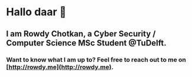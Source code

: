 # Hallo daar :wave:
## I am Rowdy Chotkan, a Cyber Security / Computer Science MSc Student @TuDelft.
### Want to know what I am up to? Feel free to reach out to me on [http://rowdy.me](http://rowdy.me).
<!--
**InvictusRMC/InvictusRMC** is a ✨ _special_ ✨ repository because its `README.md` (this file) appears on your GitHub profile.

Here are some ideas to get you started:

- 🔭 I’m currently working on ...
- 🌱 I’m currently learning ...
- 👯 I’m looking to collaborate on ...
- 🤔 I’m looking for help with ...
- 💬 Ask me about ...
- 📫 How to reach me: ...
- 😄 Pronouns: ...
- ⚡ Fun fact: ...
-->
